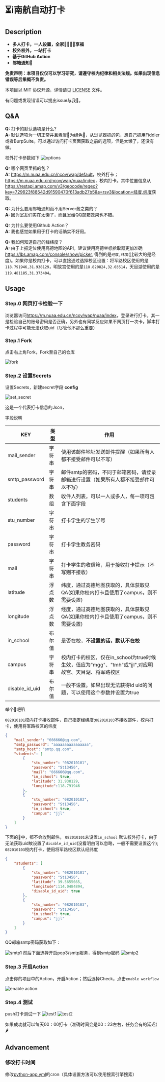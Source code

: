 # ⏳i南航自动打卡

## Description

- **多人打卡，一人设置，全家👨‍👨‍👦‍👦享福**
- **校外校外，一站打卡**
- **基于GitHub Action**
- **邮箱通知📧**

**免责声明：本项目仅仅可以学习研究，请遵守校内纪律和相关法规。如果出现信息错误等后果概不负责。**

本项目以 MIT 协议开源，详情请见 [LICENSE](./LICENSE) 文件。

有问题或发现错误可以提出issue与我🤺。

## Q&A

**Q:** 打卡的默认选项是什么?  
**A:** 默认选项为一切正常并且素康🐎为绿色💚，从浏览器抓的包，想自己抓用Fiddler或者BurpSuite。可以通过访问打卡页面获取之前的选项，但是太懒了，还没有做。

校外打卡参数如下
![options](./pic/options.png)

**Q:** 哪个网页里抓的包？  
**A:** <https://m.nuaa.edu.cn/ncov/wap/default>，校外打卡；<https://m.nuaa.edu.cn/ncov/wap/nuaa/index>，校内打卡。其中位置信息从<https://restapi.amap.com/v3/geocode/regeo?key=729923f88542d91590470f613adb27b5&s=rsv3&location=经度,纬度>获取。

**Q:** 为什么要用邮箱通知而不用Server酱之类的？  
**A:** 因为室友们实在太懒了，而且发给QQ邮箱效果也不错。

**Q:** 为什么要使用Github Action？  
**A:** 我也感觉如果用于打卡的话确实不好用。

**Q:** 我如何知道自己的经纬度？  
**A:** 由于上报定位使用高德地图的API，建议使用高德坐标拾取器更加准确<https://lbs.amap.com/console/show/picker>, 得到的是`经度,纬度`(比较大的是经度)。如果你是校内打卡，可以直接通过选择校区设置：将军路校区使用的是`118.791946,31.938129`，明故宫使用的是`118.820824,32.03514`，天目湖使用的是`119.481185,31.373404`。

## Usage

### Step.0 网页打卡检验一下

浏览器访问<https://m.nuaa.edu.cn/ncov/wap/nuaa/index>，登录进行打卡。其一是检验自己的账号密码是否正确，另外也有同学反应如果不网页打一次卡，脚本打卡过程中可能无法获取uid（尽管他不那么重要）

### Step.1 Fork

点击右上角Fork，Fork至自己的仓库

![fork](./pic/fork.png)

### Step.2 设置Secrets

设置Secrets，新建secret字段 **config**

![set_secret](./pic/set_secret.gif)

这是一个代表打卡信息的Json，

字段说明

|  KEY   | 类型 | 作用  |
|  ---  | --- | ---  |
| mail_sender  | 字符串 | 使用该邮件地址发送邮件提醒（如果所有人都不接受邮件可以不写） |
| smtp_password  | 字符串 | 邮件smtp的密码，不同于邮箱密码，请登录邮箱进行设置（如果所有人都不接受邮件可以不写） |
|  students  | 数组 |  收件人列表，可以一人或多人，每一项可包含下面字段  |
|  stu_number  | 字符串 |  打卡学生的学生学号  |
|  password  | 字符串 | 打卡学生教务密码  |
|  mail  | 字符串 | 打卡学生的收信箱，用于接收打卡提示（不写则不接收）  |
|  latitude  | 浮点数 | 纬度，通过高德地图获取的，具体获取见QA(如果你校内打卡且使用了campus，则不需要设置)  |
|  longitude  | 浮点数 | 经度，通过高德地图获取的，具体获取见QA(如果你校内打卡且使用了campus，则不需要设置)  |
|  in_school  | 布尔值 | 是否在校，**不设置的话，默认不在校** |
|  campus  |字符串| 校内打卡的校区，仅在in_school为true时候生效，值应为"mgg"、"tmh"或"jjl",对应明故宫、天目湖、将军路校区 |
| disable_id_uid |布尔值| 一般不设置。如果出现无法获得id uid的问题，可以使用这个参数并设置为true |

举个🌰吧叭

`082010101`校内打卡接收邮件，自己指定经纬度;`082010103`不接收邮件，校内打卡，使用将军路校区的纬度

``` json
{
    "mail_sender": "666666@qq.com",
    "smtp_password": "aaaaaaaaaaaaaaaa",
    "smtp_host": "smtp.qq.com",
    "students": [
        {
            "stu_number": "082010101",
            "password": "St13456",
            "mail": "666666@qq.com",
            "in_school": true,
            "latitude": 31.938129,
            "longitude":118.791946
        },
        {
            "stu_number": "082010103",
            "password": "St13456",
            "in_school": true,
            "campus": "jjl"
        }
    ]
}
```

下面的🌰中，都不会收到邮件。 `082010101`未设置`in_school` 默认校外打卡，由于无法获取uid故设置了`disable_id_uid`(没看明白可以忽略，一般不需要设置这个); `082010103`校内打卡，使用将军路校区默认经纬度

``` json
{
    "students": [
        {
            "stu_number": "082010101",
            "password": "St13456",
            "latitude": 39.5655665,
            "longitude":114.0484894,
            "disable_id_uid": true
        },
        {
            "stu_number": "082010103",
            "password": "St13456",
            "in_school": true,
            "campus": "jjl"
        }
    ]
}
```

QQ邮箱smtp密码获取如下：

![smtp1](./pic/smtp1.png)
然后下面选择开启pop3/smtp服务，得到smtp密码
![smtp2](./pic/smtp2.png)

### Step.3 开启Action

点击你的项目中的Action，开启Action；然后选择Check，点击`enable workflow`

![enable action](./pic/enable_action.gif)

### Step.4 测试

push打卡测试一下
![test1](./pic/test1.png)
![test2](./pic/test2.png)

如果成功就可以每天00：00打卡（准确时间会是00：23左右，任务会有的延迟）🌶

## Advancement

### 修改打卡时间

修改[python-app.yml](./.github/workflows/python-app.yml)的cron（具体设置方法可以使用搜索引擎搜索）
